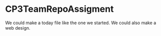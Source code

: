 CP3TeamRepoAssigment
====================
We could make a today file like the one we started.
We could also make a web design. 
